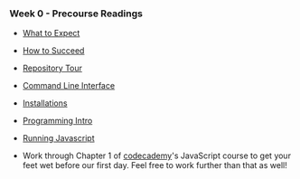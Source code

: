 ### Week 0 - Precourse Readings

+ [What to Expect][what-to-expect]
+ [How to Succeed][how-to-succeed]
+ [Repository Tour][repository-tour]
+ [Command Line Interface][cli]
+ [Installations][installations]
+ [Programming Intro][programming-intro]
+ [Running Javascript][running-javascript]


+ Work through Chapter 1 of [codecademy]'s JavaScript course to get your feet wet before our first day. Feel free to work further than that as well!


[what-to-expect]: ./what_to_expect.md
[how-to-succeed]: ./how_to_succeed.md
[repository-tour]: ./repository_tour.md
[programming-intro]: ./programming_intro.md
[running-javascript]: ./running_javascript.md
[installations]: ./installations.md
[cli]: ./cli.md


[codecademy]: https://www.codecademy.com/

